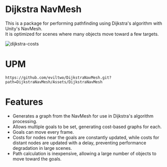# Dijkstra NavMesh
This is a package for performing pathfinding using Dijkstra's algorithm with Unity's NavMesh.  
It is optimized for scenes where many objects move toward a few targets.

![dijkstra-costs](https://github.com/user-attachments/assets/8c14608d-e86e-4e61-a2bd-e7080a68fc7f)

# UPM
```
https://github.com/eviltwo/DijkstraNavMesh.git?path=DijkstraNavMesh/Assets/DijkstraNavMesh
```

# Features
- Generates a graph from the NavMesh for use in Dijkstra's algorithm processing.  
- Allows multiple goals to be set, generating cost-based graphs for each.  
- Goals can move every frame.  
- Costs for nodes near the goals are constantly updated, while costs for distant nodes are updated with a delay, preventing performance degradation in large scenes.  
- Path calculation is inexpensive, allowing a large number of objects to move toward the goals.
